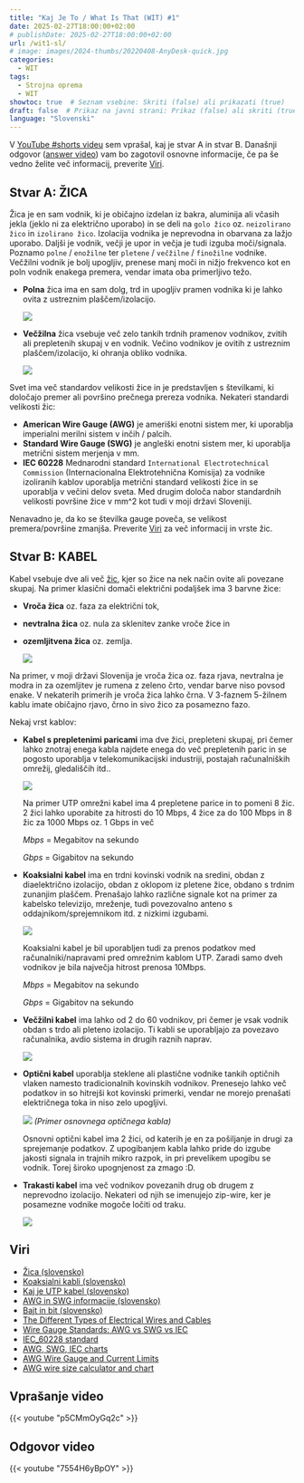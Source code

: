```yaml
---
title: "Kaj Je To / What Is That (WIT) #1"
date: 2025-02-27T18:00:00+02:00
# publishDate: 2025-02-27T18:00:00+02:00
url: /wit1-sl/
# image: images/2024-thumbs/20220408-AnyDesk-quick.jpg
categories: 
  - WIT
tags: 
  - Strojna oprema
  - WIT
showtoc: true  # Seznam vsebine: Skriti (false) ali prikazati (true)
draft: false  # Prikaz na javni strani: Prikaz (false) ali skriti (true)
language: "Slovenski"
---
```


V [YouTube #shorts videu](#vprašanje-video "Kliknite/tapnite za skok na razdelek: Vprašanje video!") sem vprašal, kaj je stvar A in stvar B. Današnji odgovor ([answer video](#odgovor-video "Kliknite/tapnite za skok na razdelek: Odgovor video!")) vam bo zagotovil osnovne informacije, če pa še vedno želite več informacij, preverite [Viri](#viri "Kliknite/tapnite za skok na razdelek: Viri!").

## Stvar A: ŽICA

Žica je en sam vodnik, ki je običajno izdelan iz bakra, aluminija ali včasih jekla (jeklo ni za električno uporabo) in se deli na `golo žico` oz. `neizolirano žico` in `izolirano žico`. Izolacija vodnika je neprevodna in obarvana za lažjo uporabo. Daljši je vodnik, večji je upor in večja je tudi izguba moči/signala. Poznamo `polne` / `enožilne` ter `pletene` / `večžilne` / `finožilne` vodnike. Večžilni vodnik je bolj upogljiv, prenese manj moči in nižjo frekvenco kot en poln vodnik enakega premera, vendar imata oba primerljivo težo. 

- **Polna** žica ima en sam dolg, trd in upogljiv pramen vodnika ki je lahko ovita z ustreznim plaščem/izolacijo.

  ![](/images/WIT1/Wire_solid.jpg)
- **Večžilna** žica vsebuje več zelo tankih trdnih pramenov vodnikov, zvitih ali prepletenih skupaj v en vodnik. Večino vodnikov je ovitih z ustreznim plaščem/izolacijo, ki ohranja obliko vodnika.

  ![](/images/WIT1/Wire_stranded.jpg)

Svet ima več standardov velikosti žice in je predstavljen s številkami, ki določajo premer ali površino prečnega prereza vodnika. Nekateri standardi velikosti žic:

- **American Wire Gauge (AWG)** je ameriški enotni sistem mer, ki uporablja imperialni merilni sistem v inčih / palcih.
- **Standard Wire Gauge (SWG)** je angleški enotni sistem mer, ki uporablja metrični sistem merjenja v mm.
- **IEC 60228** Mednarodni standard `International Electrotechnical Commission` (Internacionalna Elektrotehnična Komisija) za vodnike izoliranih kablov uporablja metrični standard velikosti žice in se uporablja v večini delov sveta. Med drugim določa nabor standardnih velikosti površine žice v mm^2 kot tudi v moji državi Sloveniji.

Nenavadno je, da ko se številka gauge poveča, se velikost premera/površine zmanjša. Preverite [Viri](#viri "Kliknite/tapnite za skok na razdelek Viri!") za več informacij in vrste žic.

## Stvar B: KABEL

Kabel vsebuje dve ali več [žic](#stvar-a-žica "Kliknite/tapnite za skok na razdelek: Stvar A: ŽICA!"), kjer so žice na nek način ovite ali povezane skupaj. Na primer klasični domači električni podaljšek ima 3 barvne žice:

- **Vroča žica** oz. faza za električni tok,
- **nevtralna žica** oz. nula za sklenitev zanke vroče žice in
- **ozemljitvena žica** oz. zemlja.

  ![](/images/WIT1/Cable_multi-wire.jpg)

Na primer, v moji državi Slovenija je vroča žica oz. faza rjava, nevtralna je modra in za ozemljitev je rumena z zeleno črto, vendar barve niso povsod enake. V nekaterih primerih je vroča žica lahko črna. V 3-faznem 5-žilnem kablu imate običajno rjavo, črno in sivo žico za posamezno fazo.

Nekaj ​​vrst kablov:

- **Kabel s prepletenimi paricami** ima dve žici, prepleteni skupaj, pri čemer lahko znotraj enega kabla najdete enega do več prepletenih paric in se pogosto uporablja v telekomunikacijski industriji, postajah računalniških omrežij, gledališčih itd..
  
   ![](/images/WIT1/Cable_twisted_pair.jpg)

  Na primer UTP omrežni kabel ima 4 prepletene parice in to pomeni 8 žic. 2 žici lahko uporabite za hitrosti do 10 Mbps, 4 žice za do 100 Mbps in 8 žic za 1000 Mbps oz. 1 Gbps in več
  
  *Mbps* = Megabitov na sekundo
  
  *Gbps* = Gigabitov na sekundo
- **Koaksialni kabel** ima en trdni kovinski vodnik na sredini, obdan z diaelektrično izolacijo, obdan z oklopom iz pletene žice, obdano s trdnim zunanjim plaščem. Prenašajo lahko različne signale kot na primer za kabelsko televizijo, mreženje, tudi povezovalno anteno s oddajnikom/sprejemnikom itd. z nizkimi izgubami.
  
  ![](/images/WIT1/Sl_Koaksialni_kabl.jpg)

  Koaksialni kabel je bil uporabljen tudi za prenos podatkov med računalniki/napravami pred omrežnim kablom UTP. Zaradi samo dveh vodnikov je bila največja hitrost prenosa 10Mbps.
  
  *Mbps* = Megabitov na sekundo
  
  *Gbps* = Gigabitov na sekundo
- **Večžilni kabel** ima lahko od 2 do 60 vodnikov, pri čemer je vsak vodnik obdan s trdo ali pleteno izolacijo. Ti kabli se uporabljajo za povezavo računalnika, avdio sistema in drugih raznih naprav.
  
  ![](/images/WIT1/Cable_multi-wire.jpg)
- **Optični kabel** uporablja steklene ali plastične vodnike tankih optičnih vlaken namesto tradicionalnih kovinskih vodnikov. Prenesejo lahko več podatkov in so hitrejši kot kovinski primerki, vendar ne morejo prenašati električnega toka in niso zelo upogljivi.
  
  ![](/images/WIT1/Sl_Basic_fiber_optic_cable_construction.jpg)
  *(Primer osnovnega optičnega kabla)*

  Osnovni optični kabel ima 2 žici, od katerih je en za pošiljanje in drugi za sprejemanje podatkov. Z upogibanjem kabla lahko pride do izgube jakosti signala in trajnih mikro razpok, in pri prevelikem upogibu se vodnik. Torej široko upognjenost za zmago :D.
- **Trakasti kabel** ima več vodnikov povezanih drug ob drugem z neprevodno izolacijo. Nekateri od njih se imenujejo zip-wire, ker je posamezne vodnike mogoče ločiti od traku.
  
  ![](/images/WIT1/Wire_braided.jpeg)

## Viri

- [Žica (slovensko)](https://sl.wikipedia.org/wiki/%C5%BDica "Kliknite/tapnize za obisk strani!")
- [Koaksialni kabli (slovensko)](https://www.s-sers.mb.edus.si/gradiva/w3/omrezja/12_mediji/koaksialni.html "Kliknite/tapnize za obisk strani!")
- [Kaj je UTP kabel (slovensko)](https://www.elektrospoji.si/info-tocka/produktne-novice/industrijska-komunikacija1/kaj-je-utp-kabel-kaksne-vrste-utp-kablov-poznamo-in-kaksne-so-pravilne-vezave "Kliknite/tapnize za obisk strani!")
- [AWG in SWG informacije (slovensko)](https://shopdelta.eu/vrednost-awg_l21_aid938.html "Kliknite/tapnize za obisk strani!")
- [Bajt in bit (slovensko)](https://sl.wikipedia.org/wiki/Bajt "Kliknite/tapnize za obisk strani!")
- [The Different Types of Electrical Wires and Cables](https://www.jameco.com/Jameco/workshop/Howitworks/different-types-of-electrical-wire-and-cable.html "Kliknite/tapnize za obisk strani!")
- [Wire Gauge Standards: AWG vs SWG vs IEC](https://jemelectronics.com/how-wire-gauge-sizes-work/ "Kliknite/tapnize za obisk strani!")
- [IEC_60228 standard](https://en.wikipedia.org/wiki/IEC_60228 "Kliknite/tapnize za obisk strani!")
- [AWG, SWG, IEC charts](https://www.codeready.org/guides/wire-gauge-chart/ "Kliknite/tapnize za obisk strani!")
- [AWG Wire Gauge and Current Limits](https://www.powerstream.com/Wire_Size.htm "Kliknite/tapnize za obisk strani!")
- [AWG wire size calculator and chart](https://www.rapidtables.com/calc/wire/wire-gauge-chart.html#chart "Kliknite/tapnize za obisk strani!")

## Vprašanje video
{{< youtube "p5CMmOyGq2c" >}}

## Odgovor video
{{< youtube "7554H6yBpOY" >}}